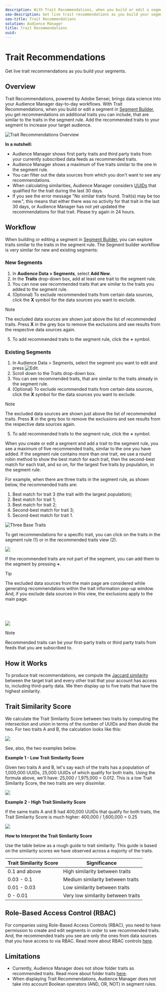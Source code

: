 ```yaml
---
description: With Trait Recommendations, when you build or edit a segment in Segment Builder, you get recommendations on additional traits you can include, that are similar to the traits in the segment rule. Add the recommended traits to your segment to increase your target audience.
seo-description: Get live trait recommendations as you build your segments.
seo-title: Trait Recommendations
solution: Audience Manager
title: Trait Recommendations
uuid: 
---
```


# Trait Recommendations

Get live trait recommendations as you build your segments.

## Overview

Trait Recommendations, powered by Adobe Sensei, brings data science into your Audience Manager day-to-day workflows.
With Trait Recommendations, when you build or edit a segment in [Segment Builder](segment-builder.md), you get recommendations on additional traits you can include, that are similar to the traits in the segment rule. Add the recommended traits to your segment to increase your target audience.

![Trait Recommendations Overview](assets/trait-recommendations-overview.png)

**In a nutshell:**

* Audience Manager shows first party traits and third party traits from your currently subscribed data feeds as recommended traits.
* Audience Manager shows a maximum of five traits similar to the one in the segment rule.
* You can filter out the data sources from which you don't want to see any recommendations.
* When calculating similarities, Audience Manager considers [UUIDs](../../reference/ids-in-aam.md) that qualified for the trait during the last 30 days.
* If you see the error message "No similar traits found. Trait(s) may be too new.", this means that either there was no activity for that trait in the last 30 days, or Audience Manager has not yet updated the recommendations for that trait. Please try again in 24 hours.

## Workflow

When building or editing a segment in [Segment Builder](segment-builder.md), you can explore traits similar to the traits in the segment rule. The Segment builder workflow is very similar for new and existing segments:

### New Segments

1. In **Audience Data > Segments**, select **Add New**.
2. In the **Traits** drop-down box, add at least one trait to the segment rule.
3. You can now see recommended traits that are similar to the traits you added to the segment rule.
4. (Optional) To exclude recommended traits from certain data sources, click the **X** symbol for the data sources you want to exclude.

> [!NOTE]
> 
>The excluded data sources are shown just above the list of recommended traits. Press **X** in the grey box to remove the exclusions and see results from the respective data sources again.

5. To add recommended traits to the segment rule, click the **+** symbol.

### Existing Segments

1. In Audience Data > Segments, select the segment you want to edit and press ![Edit](assets/edit-button.png).
2. Scroll down to the Traits drop-down box.
3. You can see recommended traits, that are similar to the traits already in the segment rule.
4. (Optional) To exclude recommended traits from certain data sources, click the **X** symbol for the data sources you want to exclude.

> [!NOTE]
> 
>The excluded data sources are shown just above the list of recommended traits. Press **X** in the grey box to remove the exclusions and see results from the respective data sources again.

5. To add recommended traits to the segment rule, click the **+** symbol.

When you create or edit a segment and add a trait to the segment rule, you see a maximum of five recommended traits, similar to the one you have added. If the segment rule contains more than one trait, we use a round robin method to show the best match for each trait, then the second-best match for each trait, and so on, for the largest five traits by population, in the segment rule.

For example, when there are three traits in the segment rule, as shown below, the recommended traits are:

1. Best match for trait 3 (the trait with the largest population);
2. Best match for trait 1;
3. Best match for trait 2;
4. Second-best match for trait 3;
5. Second-best match for trait 1.

![Three Base Traits](assets/three-base-traits.png)

To get recommendations for a specific trait, you can click on the traits in the segment rule (1) or in the recommended traits view (2).

![](assets/three-base-traits-numbered.png)

If the recommended traits are not part of the segment, you can add them to the segment by pressing **+**.

> [!TIP]
> 
>The excluded data sources from the main page are considered while generating recommendations within the trait information pop-up window. And, if you exclude data sources in this view, the exclusions apply to the main page.

<br>&nbsp;

![](assets/add_to_segments.png)

> [!NOTE]
> 
> Recommended traits can be your first-party traits or third party traits from feeds that you are subscribed to.

## How it Works

To produce trait recommendations, we compute the [Jaccard similarity](https://en.wikipedia.org/wiki/Jaccard_index) between the target trait and every other trait that your account has access to, including third-party data. We then display up to five traits that have the highest similarity. 

## Trait Similarity Score

We calculate the Trait Similarity Score between two traits by computing the intersection and union in terms of the number of UUIDs and then divide the two. For two traits A and B, the calculation looks like this:

![](assets/jaccard_similarity.png)

See, also, the two examples below.

**Example 1 - Low Trait Similarity Score**

Given two traits A and B, let's say each of the traits has a population of 1,000,000 UUIDs, 25,000 UUIDs of which qualify for both traits.
Using the formula above, we'll have: 25,000 / 1,975,000 = 0.012. This is a low Trait Similarity Score, the two traits are very dissimilar.

![](assets/Trait-Recommendations-Low-overlap.png)

**Example 2 - High Trait Similarity Score** 

If the same traits A and B had 400,000 UUIDs that qualify for both traits, the Trait Similarity Score is much higher:
400,000 / 1,600,000 = 0.25

![](assets/Trait-Recommendations-High-overlap.png)

**How to Interpret the Trait Similarity Score**

Use the table below as a rough guide to trait similarity. This guide is based on the similarity scores we have observed across a majority of the traits.


Trait Similarity Score | Significance |
---------|----------|
 0.1 and above | High similarity between traits |
 0.03 - 0.1 | Medium similarity between traits |
 0.01 - 0.03 | Low similarity between traits |
 0 - 0.01 | Very low similarity between traits |

## Role-Based Access Control (RBAC) 

For companies using Role-Based Access Controls (RBAC), you need to have permission to create and edit segments in order to see recommended traits. And, the recommended traits you see are only the ones from data sources that you have access to via RBAC. Read more about RBAC controls [here](../administration/administration-overview.md).

## Limitations

* Currently, Audience Manager does not show folder traits as recommended traits. Read more about folder traits [here](../traits/manage-folder-traits.md).
* When displaying Trait Recommendations, Audience Manager does not take into account Boolean operators (AND, OR, NOT) in segment rules.